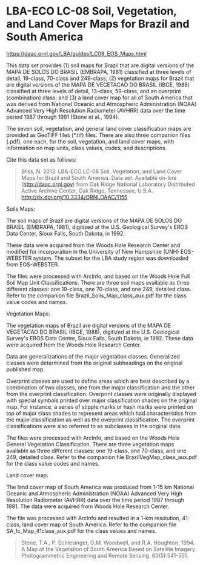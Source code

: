 # LBA-ECO LC-08 Soil, Vegetation, and Land Cover Maps for Brazil and South America

https://daac.ornl.gov/LBA/guides/LC08_EOS_Maps.html

This data set provides (1) soil maps for Brazil that are digital versions of the MAPA DE SOLOS DO BRASIL (EMBRAPA, 1981) classified at three levels of detail, 19-class, 70-class and 249-class; (2) vegetation maps for Brazil that are digital versions of the MAPA DE VEGETACAO DO BRASIL (IBGE, 1988) classified at three levels of detail, 13-class, 59-class, and an overprint (combination) class; and (3) a land cover map for all of South America that was derived from National Oceanic and Atmospheric Administration (NOAA) Advanced Very High Resolution Radiometer (AVHRR) data over the time period 1987 through 1991 (Stone et al., 1994).

The seven soil, vegetation, and general land cover classification maps are provided as GeoTIFF files (*.tif) files. There are also three companion files (.pdf), one each, for the soil, vegetation, and land cover maps, with information on  map units, class values, codes, and descriptions.

Cite this data set as follows:

> Bliss, N. 2013. LBA-ECO LC-08 Soil, Vegetation, and Land Cover Maps for Brazil and South America. Data set. Available on-line (http://daac.ornl.gov) from Oak Ridge National Laboratory Distributed Active Archive Center, Oak Ridge, Tennessee, U.S.A. http://dx.doi.org/10.3334/ORNLDAAC/1155

Soils Maps:

The soil maps of Brazil are digital versions of the MAPA DE SOLOS DO BRASIL (EMBRAPA, 1981), digitized at the U.S. Geological Survey's EROS Data Center, Sioux Falls, South Dakota, in 1992.

These data were acquired from the Woods Hole Research Center and modified for incorporation in the University of New Hampshire (UNH) EOS-WEBSTER system. The subset for the LBA study region was downloaded from EOS-WEBSTER.

The files were processed with ArcInfo, and based on the Woods Hole Full Soil Map Unit Classifications. There are three soil maps available as three different classes: one 19-class, one 70-class, and one 249, detailed class. Refer to the companion file Brazil_Soils_Map_class_aux.pdf for the class value codes and names.

Vegetation Maps:

The vegetation maps of Brazil are digital versions of the MAPA DE VEGETACAO DO BRASIL (IBGE, 1988), digitized at the U.S. Geological Survey's EROS Data Center, Sioux Falls, South Dakota, in 1992.  These data were acquired from the Woods Hole Research Center.

Data are generalizations of the major vegetation classes. Generalized classes were determined from the original subheadings on the original published map.

Overprint classes are used to define areas which are best described by a combination of two classes, one from the major classification and the other from the overprint classification. Overprint classes were originally displayed with special symbols printed over major classification shades on the original map. For instance, a series of stipple marks or hash marks were printed on top of major class shades to represent areas which had characteristics from the major classification as well as the overprint classification. The overprint classifications were also referred to as subclasses in the original data.

The files were processed with ArcInfo, and based on the Woods Hole General Vegetation Classification. There are three vegetation maps available as three different classes: one 19-class, one 70-class, and one 249, detailed class. Refer to the companion file BrazilVegMap_class_aux.pdf for the class value codes and names.

Land cover map:

The land cover map of South America  was produced from 1-15 km National Oceanic and Atmospheric Administration (NOAA) Advanced Very High Resolution Radiometer (AVHRR) data over the time period 1987 through 1991. The data were acquired from Woods Hole Research Center.

The file was processed with ArcInfo and resulted in a 1-km resolution, 41-class, land cover map of South America. Refer to the companion file SA_lc_Map_41class_aux.pdf for the class values and names.
> Stone, T.A., P. Schlesinger, G.M. Woodwell, and R.A. Houghton, 1994. A Map of the Vegetation of South America Based on Satellite Imagery. Photogrammetric Engineering and Remote Sensing. 60(5):541-551.
